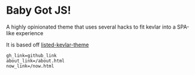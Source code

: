 # Baby Got JS!

A highly opinionated theme that uses several hacks to fit kevlar into a SPA-like experience

It is based off [listed-kevlar-theme](https://github.com/aadv1k/listed-kevlar-theme)

```
gh_link=github_link
about_link=/about.html
now_link=/now.html
```
